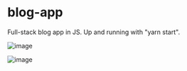 # blog-app
Full-stack blog app in JS. Up and running with "yarn start".

![image](https://user-images.githubusercontent.com/36503817/73485906-4afccb00-43a4-11ea-88fa-56e9380c1f8d.png)


![image](https://user-images.githubusercontent.com/36503817/73485944-5a7c1400-43a4-11ea-851d-942c48f5754c.png)

